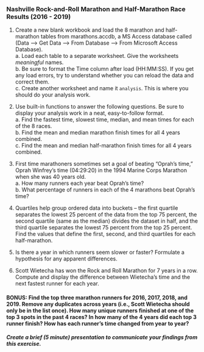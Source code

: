 ﻿### Nashville Rock-and-Roll Marathon and Half-Marathon Race Results (2016 - 2019)

1. Create a new blank workbook and load the 8 marathon and half-marathon tables from marathons.accdb, a MS Access database called (Data --> Get Data --> From Database --> From Microsoft Access Database).  
a. Load each table to a separate worksheet. Give the worksheets *_meaningful_* names.  
b. Be sure to format the Time column after load (HH:MM:SS). If you get any load errors, try to understand whether you can reload the data and correct them.  
c. Create another worksheet and name it `analysis`. This is where you should do your analysis work.  











2. Use built-in functions to answer the following questions. Be sure to display your analysis work in a neat, easy-to-follow format.    
a. Find the fastest time, slowest time, median, and mean times for each of the 8 races.  
b. Find the mean and median marathon finish times for all 4 years combined.  
c. Find the mean and median half-marathon finish times for all 4 years combined.  






3. First time marathoners sometimes set a goal of beating “Oprah’s time,” Oprah Winfrey’s time (04:29:20) in the 1994 Marine Corps Marathon when she was 40 years old.  
        a. How many runners each year beat Oprah’s time?  
        b. What percentage of runners in each of the 4 marathons beat               Oprah’s time?  
	









4. Quartiles help group ordered data into buckets – the first quartile separates the lowest 25 percent of the data from the top 75 percent, the second quartile (same as the median) divides the dataset in half, and the third quartile separates the lowest 75 percent from the top 25 percent. Find the values that define the first, second, and third quartiles for each half-marathon.









5. Is there a year in which runners seem slower or faster? Formulate a hypothesis for any apparent differences.













6. Scott Wietecha has won the Rock and Roll Marathon for 7 years in a row. Compute and display the difference between Wietecha’s time and the next fastest runner for each year.







#### BONUS: Find the top three marathon runners for 2016, 2017, 2018, and 2019. Remove any duplicates across years (i.e., Scott Wietecha should only be in the list once). How many unique runners finished at one of the top 3 spots in the past 4 races? In how many of the 4 years did each top 3 runner finish? How has each runner’s time changed from year to year?










##### Create a brief (5 minute) presentation to communicate your findings from this exercise.




